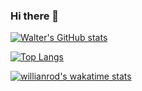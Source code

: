 ### Hi there 👋
[![Walter's GitHub stats](https://github-readme-stats.vercel.app/api?username=WalterEschenbach&show_icons=true&theme=tokyonight)](https://github.com/WalterEschenbach/github-readme-stats)

[![Top Langs](https://github-readme-stats.vercel.app/api/top-langs/?username=WalterEschenbach&layout=compact&theme=tokyonight)](https://github.com/WalterEschenbach/github-readme-stats)

[![willianrod's wakatime stats](https://github-readme-stats.vercel.app/api/wakatime?username=WalterEschenbach)](https://github.com/WalterEschenbach/github-readme-stats)


<!--
**WalterEschenbach/WalterEschenbach** is a ✨ _special_ ✨ repository because its `README.md` (this file) appears on your GitHub profile.

Here are some ideas to get you started:

- 🔭 I’m currently working on ...
- 🌱 I’m currently learning ...
- 👯 I’m looking to collaborate on ...
- 🤔 I’m looking for help with ...
- 💬 Ask me about ...
- 📫 How to reach me: ...
- 😄 Pronouns: ...
- ⚡ Fun fact: ...
-->
